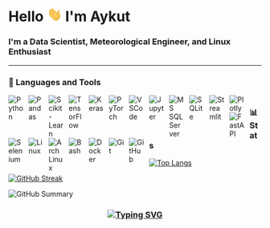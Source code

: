 # Hello <img src="https://raw.githubusercontent.com/ABSphreak/ABSphreak/master/gifs/Hi.gif" width="30px"> I'm Aykut

### I'm a Data Scientist, Meteorological Engineer, and Linux Enthusiast



---

### 🧰 Languages and Tools

[<img align="left" alt="Python" title="Python" width="30px" style="padding-right:10px;" src="https://cdn.jsdelivr.net/gh/devicons/devicon@latest/icons/python/python-original.svg" />](https://www.python.org/)
[<img align="left" alt="Pandas" title="Pandas" width="30px" style="padding-right:10px;" src="https://cdn.jsdelivr.net/gh/devicons/devicon@latest/icons/pandas/pandas-original.svg" />](https://pandas.pydata.org/)
[<img align="left" alt="Scikit-Learn" title="Scikit-Learn" width="30px" style="padding-right:10px;" src="https://cdn.jsdelivr.net/gh/devicons/devicon@latest/icons/scikitlearn/scikitlearn-original.svg" />](https://scikit-learn.org)
[<img align="left" alt="TensorFlow" title="TensorFlow" width="30px" style="padding-right:10px;" src="https://cdn.jsdelivr.net/gh/devicons/devicon@latest/icons/tensorflow/tensorflow-original.svg" />](https://www.tensorflow.org/)
[<img align="left" alt="Keras" title="Keras" width="30px" style="padding-right:10px;" src="https://cdn.jsdelivr.net/gh/devicons/devicon@latest/icons/keras/keras-original.svg" />](https://keras.io/)
[<img align="left" alt="PyTorch" title="PyTorch" width="30px" style="padding-right:10px;" src="https://cdn.jsdelivr.net/gh/devicons/devicon@latest/icons/pytorch/pytorch-original.svg" />](https://pytorch.org/)
[<img align="left" alt="VSCode" title="VSCode" width="30px" style="padding-right:10px;" src="https://cdn.jsdelivr.net/gh/devicons/devicon@latest/icons/vscode/vscode-original.svg" />](https://code.visualstudio.com/)
[<img align="left" alt="Jupyter" title="Jupyter" width="30px" style="padding-right:10px;" src="https://cdn.jsdelivr.net/gh/devicons/devicon@latest/icons/jupyter/jupyter-original-wordmark.svg" />](https://jupyter.org/)
[<img align="left" alt="MS SQL Server" title="MS SQL Server" width="30px" style="padding-right:10px;" src="https://cdn.jsdelivr.net/gh/devicons/devicon@latest/icons/microsoftsqlserver/microsoftsqlserver-original.svg" />](https://www.microsoft.com/en-us/sql-server/sql-server-downloads)
[<img align="left" alt="SQLite" title="SQLite" width="30px" style="padding-right:10px;" src="https://cdn.jsdelivr.net/gh/devicons/devicon@latest/icons/sqlite/sqlite-original.svg" />](https://www.sqlite.org/)
[<img align="left" alt="Streamlit" title="Streamlit" width="30px" style="padding-right:10px;" src="https://cdn.jsdelivr.net/gh/devicons/devicon@latest/icons/streamlit/streamlit-original.svg" />](https://streamlit.io/)
[<img align="left" alt="Plotly" title="Plotly" width="30px" style="padding-right:10px;" src="https://cdn.jsdelivr.net/gh/devicons/devicon@latest/icons/plotly/plotly-original.svg" />](https://plotly.com/)
[<img align="left" alt="FastAPI" title="FastAPI" width="30px" style="padding-right:10px;" src="https://cdn.jsdelivr.net/gh/devicons/devicon@latest/icons/fastapi/fastapi-original.svg" />](https://fastapi.tiangolo.com/)
[<img align="left" alt="Selenium" title="Selenium" width="30px" style="padding-right:10px;" src="https://cdn.jsdelivr.net/gh/devicons/devicon@latest/icons/selenium/selenium-original.svg" />](https://selenium-python.readthedocs.io/)
[<img align="left" alt="Linux" title="Linux" width="30px" style="padding-right:10px;" src="https://cdn.jsdelivr.net/gh/devicons/devicon/icons/linux/linux-original.svg" />](https://www.gnu.org/)
[<img align="left" alt="Arch Linux" title="Arch Linux" width="30px" style="padding-right:10px;" src="https://cdn.jsdelivr.net/gh/devicons/devicon@latest/icons/archlinux/archlinux-original.svg" />](https://archlinux.org/)
[<img align="left" alt="Bash" title="Bash" width="30px" style="padding-right:10px;" src="https://cdn.jsdelivr.net/gh/devicons/devicon/icons/bash/bash-original.svg" />](https://www.gnu.org/software/bash/)
[<img align="left" alt="Docker" title="Docker" width="30px" style="padding-right:10px;" src="https://cdn.jsdelivr.net/gh/devicons/devicon@latest/icons/docker/docker-original.svg" />](https://www.docker.com/)
[<img align="left" alt="Git" title="Git" width="30px" style="padding-right:10px;" src="https://cdn.jsdelivr.net/gh/devicons/devicon/icons/git/git-original.svg" />](https://git-scm.com/)
[<img align="left" alt="GitHub" title="GitHub" width="30px" style="padding-right:10px;" src="https://cdn.jsdelivr.net/gh/devicons/devicon/icons/github/github-original.svg" />](https://github.com/)






#

### 📊 Stats

<div align="left">

  [![Top Langs](https://github-readme-stats.vercel.app/api/top-langs/?username=zereaykut&hide=java,html,css&theme=dracula)](https://github.com/anuraghazra/github-readme-stats)
  
  [![GitHub Streak](http://github-readme-streak-stats.herokuapp.com?user=zereaykut&theme=dracula)](https://git.io/streak-stats)
  
  ![GitHub Summary](http://github-profile-summary-cards.vercel.app/api/cards/profile-details?username=zereaykut&theme=dracula)

</div>

<h3 align="center">
  
  [![Typing SVG](https://readme-typing-svg.herokuapp.com?font=Fantasque+Sans+Mono&weight=700&size=24&pause=1000&color=F7F7F7&center=true&width=446&lines=Thank+you+for+visiting!+%F0%9F%91%8D)](https://git.io/typing-svg)

</h3>
